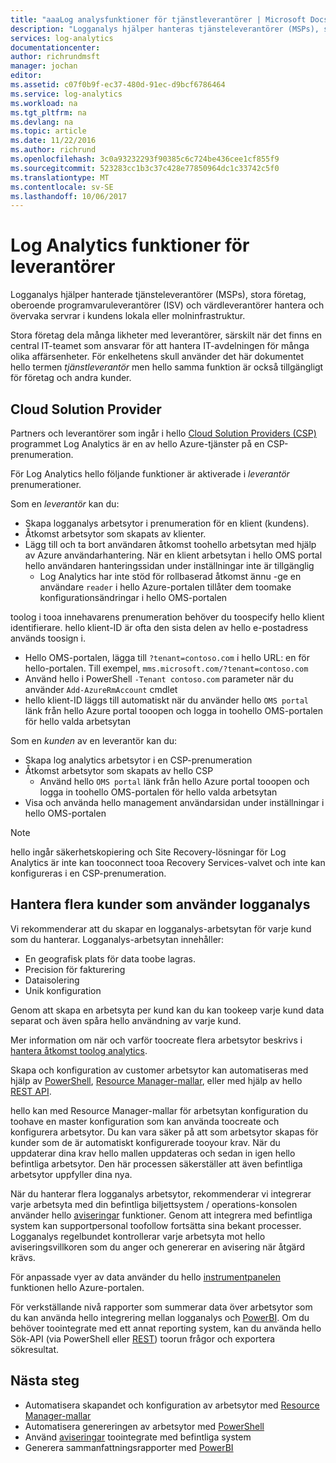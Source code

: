```yaml
---
title: "aaaLog analysfunktioner för tjänstleverantörer | Microsoft Docs"
description: "Logganalys hjälper hanteras tjänsteleverantörer (MSPs), stora företag oberoende programvara leverantörer (ISV) och värdleverantörer hantera och övervaka servrar i kundens lokala eller molninfrastruktur."
services: log-analytics
documentationcenter: 
author: richrundmsft
manager: jochan
editor: 
ms.assetid: c07f0b9f-ec37-480d-91ec-d9bcf6786464
ms.service: log-analytics
ms.workload: na
ms.tgt_pltfrm: na
ms.devlang: na
ms.topic: article
ms.date: 11/22/2016
ms.author: richrund
ms.openlocfilehash: 3c0a93232293f90385c6c724be436cee1cf855f9
ms.sourcegitcommit: 523283cc1b3c37c428e77850964dc1c33742c5f0
ms.translationtype: MT
ms.contentlocale: sv-SE
ms.lasthandoff: 10/06/2017
---
```

# <a name="log-analytics-features-for-service-providers"></a>Log Analytics funktioner för leverantörer
Logganalys hjälper hanterade tjänsteleverantörer (MSPs), stora företag, oberoende programvaruleverantörer (ISV) och värdleverantörer hantera och övervaka servrar i kundens lokala eller molninfrastruktur. 

Stora företag dela många likheter med leverantörer, särskilt när det finns en central IT-teamet som ansvarar för att hantera IT-avdelningen för många olika affärsenheter. För enkelhetens skull använder det här dokumentet hello termen *tjänstleverantör* men hello samma funktion är också tillgängligt för företag och andra kunder.

## <a name="cloud-solution-provider"></a>Cloud Solution Provider
Partners och leverantörer som ingår i hello [Cloud Solution Providers (CSP)](https://partner.microsoft.com/Solutions/cloud-reseller-overview) programmet Log Analytics är en av hello Azure-tjänster på en CSP-prenumeration. 

För Log Analytics hello följande funktioner är aktiverade i *leverantör* prenumerationer.

Som en *leverantör* kan du:

* Skapa logganalys arbetsytor i prenumeration för en klient (kundens).
* Åtkomst arbetsytor som skapats av klienter. 
* Lägg till och ta bort användaren åtkomst toohello arbetsytan med hjälp av Azure användarhantering. När en klient arbetsytan i hello OMS portal hello användaren hanteringssidan under inställningar inte är tillgänglig
  * Log Analytics har inte stöd för rollbaserad åtkomst ännu -ge en användare `reader` i hello Azure-portalen tillåter dem toomake konfigurationsändringar i hello OMS-portalen

toolog i tooa innehavarens prenumeration behöver du toospecify hello klient identifierare. hello klient-ID är ofta den sista delen av hello e-postadress används toosign i.

* Hello OMS-portalen, lägga till `?tenant=contoso.com` i hello URL: en för hello-portalen. Till exempel, `mms.microsoft.com/?tenant=contoso.com`
* Använd hello i PowerShell `-Tenant contoso.com` parameter när du använder `Add-AzureRmAccount` cmdlet
* hello klient-ID läggs till automatiskt när du använder hello `OMS portal` länk från hello Azure portal tooopen och logga in toohello OMS-portalen för hello valda arbetsytan

Som en *kunden* av en leverantör kan du:

* Skapa log analytics arbetsytor i en CSP-prenumeration
* Åtkomst arbetsytor som skapats av hello CSP
  * Använd hello `OMS portal` länk från hello Azure portal tooopen och logga in toohello OMS-portalen för hello valda arbetsytan
* Visa och använda hello management användarsidan under inställningar i hello OMS-portalen

> [!NOTE]
> hello ingår säkerhetskopiering och Site Recovery-lösningar för Log Analytics är inte kan tooconnect tooa Recovery Services-valvet och inte kan konfigureras i en CSP-prenumeration. 
> 
> 

## <a name="managing-multiple-customers-using-log-analytics"></a>Hantera flera kunder som använder logganalys
Vi rekommenderar att du skapar en logganalys-arbetsytan för varje kund som du hanterar. Logganalys-arbetsytan innehåller:

* En geografisk plats för data toobe lagras. 
* Precision för fakturering 
* Dataisolering 
* Unik konfiguration

Genom att skapa en arbetsyta per kund kan du kan tookeep varje kund data separat och även spåra hello användning av varje kund.

Mer information om när och varför toocreate flera arbetsytor beskrivs i [hantera åtkomst toolog analytics](log-analytics-manage-access.md#determine-the-number-of-workspaces-you-need).

Skapa och konfiguration av customer arbetsytor kan automatiseras med hjälp av [PowerShell](log-analytics-powershell-workspace-configuration.md), [Resource Manager-mallar](log-analytics-template-workspace-configuration.md), eller med hjälp av hello [REST API](https://www.nuget.org/packages/Microsoft.Azure.Management.OperationalInsights/).

hello kan med Resource Manager-mallar för arbetsytan konfiguration du toohave en master konfiguration som kan använda toocreate och konfigurera arbetsytor. Du kan vara säker på att som arbetsytor skapas för kunder som de är automatiskt konfigurerade tooyour krav. När du uppdaterar dina krav hello mallen uppdateras och sedan in igen hello befintliga arbetsytor. Den här processen säkerställer att även befintliga arbetsytor uppfyller dina nya.    

När du hanterar flera logganalys arbetsytor, rekommenderar vi integrerar varje arbetsyta med din befintliga biljettsystem / operations-konsolen använder hello [aviseringar](log-analytics-alerts.md) funktioner. Genom att integrera med befintliga system kan supportpersonal toofollow fortsätta sina bekant processer. Logganalys regelbundet kontrollerar varje arbetsyta mot hello aviseringsvillkoren som du anger och genererar en avisering när åtgärd krävs.

För anpassade vyer av data använder du hello [instrumentpanelen](../azure-portal/azure-portal-dashboards.md) funktionen hello Azure-portalen.  

För verkställande nivå rapporter som summerar data över arbetsytor som du kan använda hello integrering mellan logganalys och [PowerBI](log-analytics-powerbi.md). Om du behöver toointegrate med ett annat reporting system, kan du använda hello Sök-API (via PowerShell eller [REST](log-analytics-log-search-api.md)) toorun frågor och exportera sökresultat.

## <a name="next-steps"></a>Nästa steg
* Automatisera skapandet och konfiguration av arbetsytor med [Resource Manager-mallar](log-analytics-template-workspace-configuration.md)
* Automatisera genereringen av arbetsytor med [PowerShell](log-analytics-powershell-workspace-configuration.md) 
* Använd [aviseringar](log-analytics-alerts.md) toointegrate med befintliga system
* Generera sammanfattningsrapporter med [PowerBI](log-analytics-powerbi.md)


